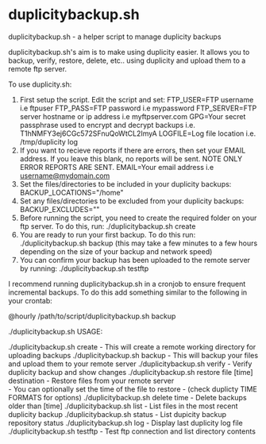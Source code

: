 duplicitybackup.sh
==================

duplicitybackup.sh - a helper script to manage duplicity backups

duplicitybackup.sh's aim is to make using duplicity easier. It allows you to backup, verify, restore, delete, etc.. using duplicity and upload them to a remote ftp server.

To use duplicity.sh:

1. First setup the script. Edit the script and set:
   FTP_USER=FTP username i.e ftpuser
   FTP_PASS=FTP password i.e mypassword
   FTP_SERVER=FTP server hostname or ip address i.e myftpserver.com
   GPG=Your secret passphrase used to encrypt and decrypt backups i.e. T1hNMFY3ej6CGc572SFnuQoWtCL2ImyA
   LOGFILE=Log file location i.e. /tmp/duplicity log
2. If you want to recieve reports if there are errors, then set your EMAIL address. If you leave this blank, no reports will be sent. NOTE ONLY ERROR REPORTS ARE SENT.
   EMAIL=Your email address i.e username@mydomain.com
3. Set the files/directories to be included in your duplicity backups:
   BACKUP_LOCATIONS="/home"
4. Set any files/directories to be excluded from your duplicity backups:
   BACKUP_EXCLUDES=""
5. Before running the script, you need to create the required folder on your ftp server. To do this, run:
   ./duplicitybackup.sh create
6. You are ready to run your first backup. To do this run:
   ./duplicitybackup.sh backup
   (this may take a few minutes to a few hours depending on the size of your backup and network speed)
7. You can confirm your backup has been uploaded to the remote server by running:
   ./duplicitybackup.sh testftp   


I recommend running duplicitybackup.sh in a cronjob to ensure frequent incremental backups. To do this add something similar to the following in your crontab:
   
   @hourly /path/to/script/duplicitybackup.sh backup
   
  
./duplicitybackup.sh
  USAGE:
  
  ./duplicitybackup.sh create             - This will create a remote working directory for uploading backups
  ./duplicitybackup.sh backup             - This will backup your files and upload them to your remote server
  ./duplicitybackup.sh verify             - Verify duplicity backup and show changes
  ./duplicitybackup.sh restore file [time] destination
                                          - Restore files from your remote server  
                                          - You can optionally set the time of the file to restore
                                          - (check duplicty TIME FORMATS for options)
  ./duplicitybackup.sh delete time        - Delete backups older than [time]
  ./duplicitybackup.sh list               - List files in the most recent duplicity backup
  ./duplicitybackup.sh status             - List dupicity backup repository status
  ./duplicitybackup.sh log                - Display last duplicity log file
  ./duplicitybackup.sh testftp            - Test ftp connection and list directory contents
